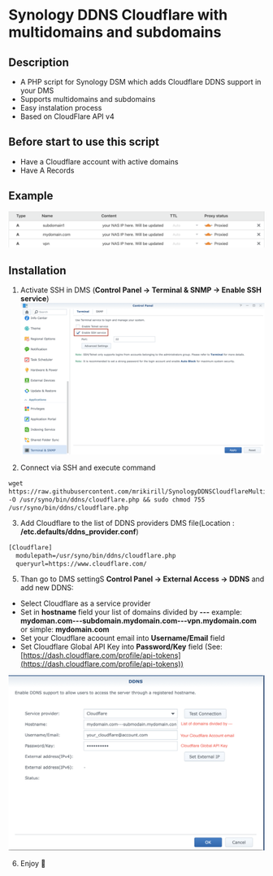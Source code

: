 Synology DDNS Cloudflare with multidomains and subdomains
========================

Description
---------------
* A PHP script for Synology DSM which adds Cloudflare DDNS support in your DMS
* Supports multidomains and subdomains
* Easy instalation process
* Based on CloudFlare API v4

Before start to use this script
---------------
* Have a Cloudflare account with active domains
* Have A Records

Example
---------------
![image](example1.png)

Installation
----------------
1. Activate SSH in DMS (__Control Panel -> Terminal & SNMP -> Enable SSH service__)
![image](example2.png)

2. Connect via SSH and execute command

```
wget https://raw.githubusercontent.com/mrikirill/SynologyDDNSCloudflareMultidomain/master/cloudflare.php -O /usr/syno/bin/ddns/cloudflare.php && sudo chmod 755 /usr/syno/bin/ddns/cloudflare.php
```

3. Add Cloudflare to the list of DDNS providers DMS file(Location : __/etc.defaults/ddns_provider.conf__)

```
[Cloudflare]
  modulepath=/usr/syno/bin/ddns/cloudflare.php
  queryurl=https://www.cloudflare.com/
```

5. Than go to DMS settingS __Control Panel -> External Access -> DDNS__ and add new DDNS:

* Select Cloudflare as a service provider
* Set in __hostname__ field your list of domains divided by __---__ example: __mydoman.com---subdomain.mydomain.com---vpn.mydomain.com__ or simple: __mydomain.com__
* Set your Cloudflare acoount email into __Username/Email__ field
* Set Cloudflare Global API Key into __Password/Key__ field (See: [https://dash.cloudflare.com/profile/api-tokens](https://dash.cloudflare.com/profile/api-tokens))

![image](example3.png)

6. Enjoy 🍺